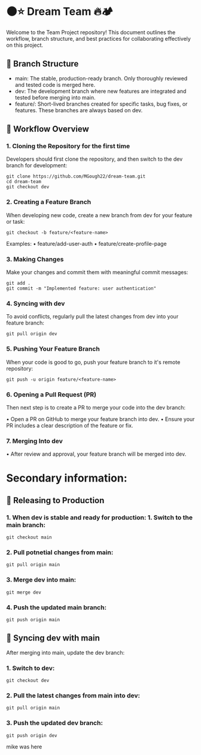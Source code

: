 # 🌑⭐ Dream Team 🔥🏕

Welcome to the Team Project repository! This document outlines the workflow, branch structure, and best practices for collaborating effectively on this project.

## 📂 Branch Structure

- main: The stable, production-ready branch. Only thoroughly reviewed and tested code is merged here.
- dev: The development branch where new features are integrated and tested before merging into main.
- feature/<feature-name>: Short-lived branches created for specific tasks, bug fixes, or features. These branches are always based on dev.

## 🔄 Workflow Overview

### 1. Cloning the Repository for the first time

Developers should first clone the repository, and then switch to the dev branch for development:

```
git clone https://github.com/MGough22/dream-team.git
cd dream-team
git checkout dev
```

### 2. Creating a Feature Branch

When developing new code, create a new branch from dev for your feature or task:

```
git checkout -b feature/<feature-name>
```

Examples:
• feature/add-user-auth
• feature/create-profile-page

### 3. Making Changes

Make your changes and commit them with meaningful commit messages:

```
git add .
git commit -m "Implemented feature: user authentication"
```

### 4. Syncing with dev

To avoid conflicts, regularly pull the latest changes from dev into your feature branch:

```
git pull origin dev
```

### 5. Pushing Your Feature Branch

When your code is good to go, push your feature branch to it's remote repository:

```
git push -u origin feature/<feature-name>
```

### 6. Opening a Pull Request (PR)

Then next step is to create a PR to merge your code into the dev branch:

• Open a PR on GitHub to merge your feature branch into dev.
• Ensure your PR includes a clear description of the feature or fix.

### 7. Merging Into dev

• After review and approval, your feature branch will be merged into dev.

# Secondary information:

## 🚀 Releasing to Production

### 1. When dev is stable and ready for production: 1. Switch to the main branch:

```
git checkout main
```

### 2. Pull potnetial changes from main:

```
git pull origin main
```

### 3. Merge dev into main:

```
git merge dev
```

### 4. Push the updated main branch:

```
git push origin main
```

## 🔄 Syncing dev with main

After merging into main, update the dev branch:

### 1. Switch to dev:

```
git checkout dev
```

### 2. Pull the latest changes from main into dev:

```
git pull origin main
```

### 3. Push the updated dev branch:

```
git push origin dev
```

mike was here
